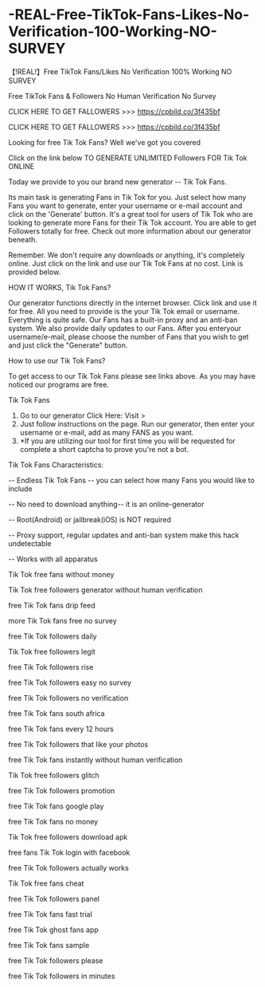 # -REAL-Free-TikTok-Fans-Likes-No-Verification-100-Working-NO-SURVEY
【!REAL!】Free TikTok Fans/Likes No Verification 100% Working NO SURVEY

Free TikTok Fans & Followers No Human Verification No Survey

CLICK HERE TO GET FALLOWERS >>> https://cpbild.co/3f435bf

CLICK HERE TO GET FALLOWERS >>> https://cpbild.co/3f435bf



Looking for free Tik Tok Fans? Well we've got you covered

Click on the link below TO GENERATE UNLIMITED Followers FOR Tik Tok ONLINE

Today we provide to you our brand new generator -- Tik Tok Fans.

Its main task is generating Fans in Tik Tok for you. Just select how many Fans you want to generate, enter your username or e-mail account and click on the 'Generate' button. It's a great tool for users of Tik Tok who are looking to generate more Fans for their Tik Tok account. You are able to get Followers totally for free. Check out more information about our generator beneath.

Remember. We don't require any downloads or anything, it's completely online. Just click on the link and use our Tik Tok Fans at no cost. Link is provided below.

HOW IT WORKS, Tik Tok Fans?

Our generator functions directly in the internet browser. Click link and use it for free. All you need to provide is the your Tik Tok email or username. Everything is quite safe. Our Fans has a built-in proxy and an anti-ban system. We also provide daily updates to our Fans. After you enteryour username/e-mail, please choose the number of Fans that you wish to get and just click the "Generate" button.

How to use our Tik Tok Fans?

To get access to our Tik Tok Fans please see links above. As you may have noticed our programs are free.

Tik Tok Fans

1. Go to our generator Click Here: Visit >
2. Just follow instructions on the page. Run our generator, then enter your username or e-mail, add as many FANS as you want.
3. *If you are utilizing our tool for first time you will be requested for complete a short captcha to prove you're not a bot.

Tik Tok Fans Characteristics:

-- Endless Tik Tok Fans -- you can select how many Fans you would like to include

-- No need to download anything-- it is an online-generator

-- Root(Android) or jailbreak(iOS) is NOT required

-- Proxy support, regular updates and anti-ban system make this hack undetectable

-- Works with all apparatus

Tik Tok free fans without money

Tik Tok free followers generator without human verification

free Tik Tok fans drip feed

more Tik Tok fans free no survey

free Tik Tok followers daily

Tik Tok free followers legit

free Tik Tok followers rise

free Tik Tok followers easy no survey

free Tik Tok followers no verification

free Tik Tok fans south africa

free Tik Tok fans every 12 hours

free Tik Tok followers that like your photos

free Tik Tok fans instantly without human verification

Tik Tok free followers glitch

free Tik Tok followers promotion

free Tik Tok fans google play

free Tik Tok fans no money

Tik Tok free followers download apk

free fans Tik Tok login with facebook

free Tik Tok followers actually works

Tik Tok free fans cheat

free Tik Tok followers panel

free Tik Tok fans fast trial

free Tik Tok ghost fans app

free Tik Tok fans sample

free Tik Tok followers please

free Tik Tok followers in minutes
